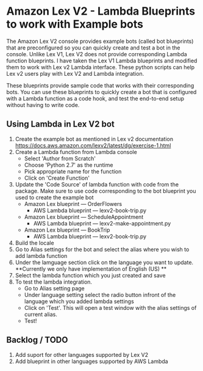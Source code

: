 # Amazon Lex V2 - Lambda Blueprints to work with Example bots 

The Amazon Lex V2 console provides example bots (called bot blueprints) that are preconfigured so you can quickly create and test a bot in the console. Unlike Lex V1, Lex V2 does not provide corresponding Lambda function blueprints. I have taken the Lex V1 Lambda blueprints and modified them to work with Lex v2 Lambda interface. These python scripts can help Lex v2 users play with Lex V2 and Lambda integration. 

These blueprints provide sample code that works with their corresponding bots. You can use these blueprints to quickly create a bot that is configured with a Lambda function as a code hook, and test the end-to-end setup without having to write code.

## Using Lambda in Lex V2 bot
1. Create the example bot as mentioned in Lex v2 documentation https://docs.aws.amazon.com/lexv2/latest/dg/exercise-1.html
2. Create a Lambda function from Lambda console
   - Select 'Author from Scratch' 
   - Choose 'Python 2.7' as the runtime
   - Pick appropriate name for the function
   - Click on 'Create Function'
3. Update the 'Code Source' of lambda function with code from the package. Make sure to use code corresponding to the bot blueprint you used to create the example bot
   - Amazon Lex blueprint — OrderFlowers
     - AWS Lambda blueprint — lexv2-book-trip.py
   - Amazon Lex blueprint — ScheduleAppointment
     - AWS Lambda blueprint — lexv2-make-appointment.py
   - Amazon Lex blueprint — BookTrip
     - AWS Lambda blueprint — lexv2-book-trip.py
5. Build the locale
6. Go to Alias settings for the bot and select the alias where you wish to add lambda function
7. Under the lamguage section click on the language you want to update. **Currently we only have implementation of English (US) **
8. Select the lambda function which you just created and save
9. To test the lambda integration. 
   - Go to Alias setting page 
   - Under language setting select the radio button infront of the language which you added lambda settings
   - Click on 'Test'. This will open a test window with the alias settings of current alias.
   - Test!

## Backlog / TODO

1. Add suport for other languages supported by Lex V2
2. Add blueprint in other languages supported by AWS Lambda
